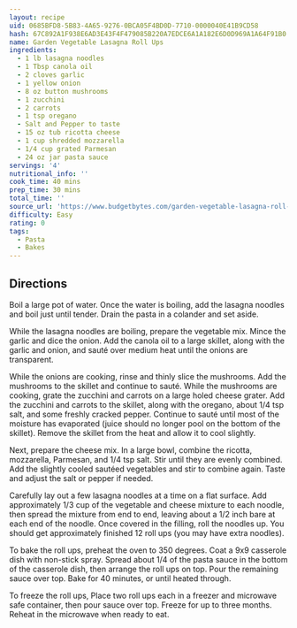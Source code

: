 ```yaml
---
layout: recipe
uid: 0685BFD8-5B83-4A65-9276-0BCA05F4BD0D-7710-0000040E41B9CD58
hash: 67C892A1F938E6AD3E43F4F479085B220A7EDCE6A1A182E6D0D969A1A64F91B0
name: Garden Vegetable Lasagna Roll Ups
ingredients:
  - 1 lb lasagna noodles
  - 1 Tbsp canola oil
  - 2 cloves garlic
  - 1 yellow onion
  - 8 oz button mushrooms
  - 1 zucchini
  - 2 carrots
  - 1 tsp oregano
  - Salt and Pepper to taste
  - 15 oz tub ricotta cheese
  - 1 cup shredded mozzarella
  - 1/4 cup grated Parmesan
  - 24 oz jar pasta sauce
servings: '4'
nutritional_info: ''
cook_time: 40 mins
prep_time: 30 mins
total_time: ''
source_url: 'https://www.budgetbytes.com/garden-vegetable-lasagna-roll-ups/'
difficulty: Easy
rating: 0
tags:
  - Pasta
  - Bakes
---
```


## Directions

Boil a large pot of water. Once the water is boiling, add the lasagna noodles and boil just until tender. Drain the pasta in a colander and set aside.

While the lasagna noodles are boiling, prepare the vegetable mix. Mince the garlic and dice the onion. Add the canola oil to a large skillet, along with the garlic and onion, and sauté over medium heat until the onions are transparent.

While the onions are cooking, rinse and thinly slice the mushrooms. Add the mushrooms to the skillet and continue to sauté. While the mushrooms are cooking, grate the zucchini and carrots on a large holed cheese grater. Add the zucchini and carrots to the skillet, along with the oregano, about 1/4 tsp salt, and some freshly cracked pepper. Continue to sauté until most of the moisture has evaporated (juice should no longer pool on the bottom of the skillet). Remove the skillet from the heat and allow it to cool slightly.

Next, prepare the cheese mix. In a large bowl, combine the ricotta, mozzarella, Parmesan, and 1/4 tsp salt. Stir until they are evenly combined. Add the slightly cooled sautéed vegetables and stir to combine again. Taste and adjust the salt or pepper if needed.

Carefully lay out a few lasagna noodles at a time on a flat surface. Add approximately 1/3 cup of the vegetable and cheese mixture to each noodle, then spread the mixture from end to end, leaving about a 1/2 inch bare at each end of the noodle. Once covered in the filling, roll the noodles up. You should get approximately finished 12 roll ups (you may have extra noodles).

To bake the roll ups, preheat the oven to 350 degrees. Coat a 9x9 casserole dish with non-stick spray. Spread about 1/4 of the pasta sauce in the bottom of the casserole dish, then arrange the roll ups on top. Pour the remaining sauce over top. Bake for 40 minutes, or until heated through.

To freeze the roll ups, Place two roll ups each in a freezer and microwave safe container, then pour sauce over top. Freeze for up to three months. Reheat in the microwave when ready to eat.
